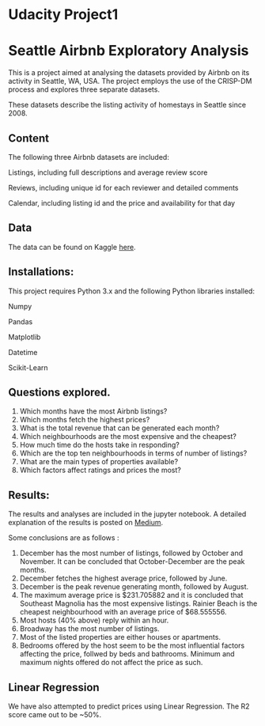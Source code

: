 # Udacity Project1
# Seattle Airbnb Exploratory Analysis
This is a project aimed at analysing the datasets provided by Airbnb on its activity in Seattle, WA, USA. The project employs the use of the CRISP-DM process and explores three separate datasets.

These datasets describe the listing activity of homestays in Seattle since 2008.

## Content
The following three Airbnb datasets are included:

Listings, including full descriptions and average review score

Reviews, including unique id for each reviewer and detailed comments

Calendar, including listing id and the price and availability for that day

## Data
The data can be found on Kaggle [here](https://www.kaggle.com/airbnb/seattle).

## Installations:
This project requires Python 3.x and the following Python libraries installed:

Numpy

Pandas

Matplotlib

Datetime

Scikit-Learn

## Questions explored.
1. Which months have the most Airbnb listings?
2. Which months fetch the highest prices?
3. What is the total revenue that can be generated each month?
4. Which neighbourhoods are the most expensive and the cheapest?
5. How much time do the hosts take in responding?
6. Which are the top ten neighbourhoods in terms of number of listings?
7. What are the main types of properties available?
8. Which factors affect ratings and prices the most?


## Results:
The results and analyses are included in the jupyter notebook. A detailed explanation of the results is posted on [Medium](https://renalka.medium.com/seattle-airbnb-exploratory-analysis-4ff36fddf9bc).

Some conclusions are as follows :
1. December has the most number of listings, followed by October and November. It can be concluded that October-December are the peak months.
2. December fetches the highest average price, followed by June.
3. December is the peak revenue generating month, followed by August.
4. The maximum average price is $231.705882 and it is concluded that Southeast Magnolia has the most expensive listings. Rainier Beach is the cheapest neighbourhood with an average price of $68.555556.
5. Most hosts (40% above) reply within an hour.
6. Broadway has the most number of listings.
7. Most of the listed properties are either houses or apartments.
8. Bedrooms offered by the host seem to be the most influential factors affecting the price, follwed by beds and bathrooms. Minimum and maximum nights offered do not affect the price as such.

## Linear Regression
We have also attempted to predict prices using Linear Regression.
The R2 score came out to be ~50%.
